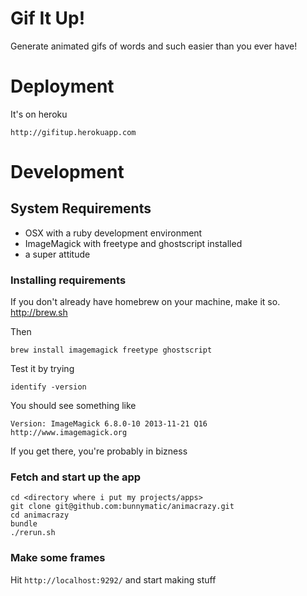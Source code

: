 # Gif It Up!

Generate animated gifs of words and such easier than you ever have!

# Deployment

It's on heroku

    http://gifitup.herokuapp.com


# Development

## System Requirements

* OSX with a ruby development environment
* ImageMagick with freetype and ghostscript installed
* a super attitude

### Installing requirements

If you don't already have homebrew on your machine, make it so.  http://brew.sh

Then

    brew install imagemagick freetype ghostscript

Test it by trying

    identify -version

You should see something like 

    Version: ImageMagick 6.8.0-10 2013-11-21 Q16 http://www.imagemagick.org

If you get there, you're probably in bizness

### Fetch and start up the app


    cd <directory where i put my projects/apps>
    git clone git@github.com:bunnymatic/animacrazy.git
    cd animacrazy
    bundle
    ./rerun.sh

### Make some frames

Hit `http://localhost:9292/` and start making stuff

    
